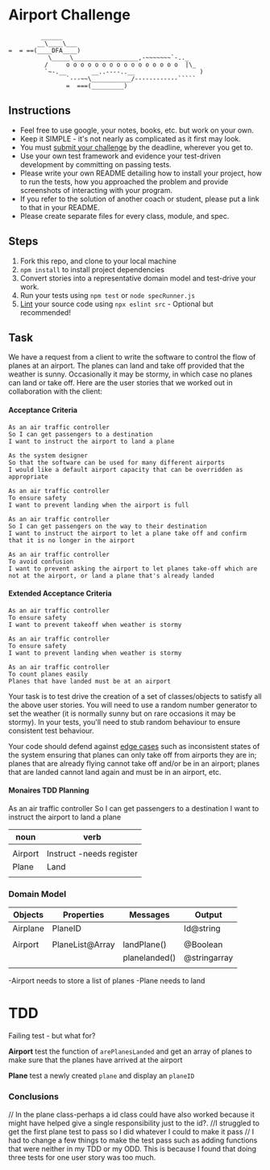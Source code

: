 Airport Challenge
=================

```
         ______
        __\____\___
=  = ==(____DFA____)
           \_____\__________________,-~~~~~~~`-.._
          /     o o o o o o o o o o o o o o o o  |\_
          `~-.__       __..----..__                  )
                `---~~\___________/------------`````
                =  ===(_________)

```

Instructions
---------

* Feel free to use google, your notes, books, etc. but work on your own.
* Keep it SIMPLE - it's not nearly as complicated as it first may look.
* You must [submit your challenge](https://airtable.com/shrUGm2T8TYCFAmjN) by the deadline, wherever you get to.
* Use your own test framework and evidence your test-driven development by committing on passing tests.
* Please write your own README detailing how to install your project, how to run the tests, how you approached the problem and provide screenshots of interacting with your program.
* If you refer to the solution of another coach or student, please put a link to that in your README.
* Please create separate files for every class, module, and spec.

Steps
-------

1. Fork this repo, and clone to your local machine
2. `npm install` to install project dependencies
3. Convert stories into a representative domain model and test-drive your work.
4. Run your tests using `npm test` or `node specRunner.js`
5. [Lint](https://eslint.org/docs/user-guide/getting-started) your source code using `npx eslint src` - Optional but recommended!

Task
-----

We have a request from a client to write the software to control the flow of planes at an airport. The planes can land and take off provided that the weather is sunny. Occasionally it may be stormy, in which case no planes can land or take off.  Here are the user stories that we worked out in collaboration with the client:

#### Acceptance Criteria
```
As an air traffic controller
So I can get passengers to a destination
I want to instruct the airport to land a plane

As the system designer
So that the software can be used for many different airports
I would like a default airport capacity that can be overridden as appropriate

As an air traffic controller
To ensure safety
I want to prevent landing when the airport is full

As an air traffic controller
So I can get passengers on the way to their destination
I want to instruct the airport to let a plane take off and confirm that it is no longer in the airport

As an air traffic controller
To avoid confusion
I want to prevent asking the airport to let planes take-off which are not at the airport, or land a plane that's already landed
```

#### Extended Acceptance Criteria
```
As an air traffic controller
To ensure safety
I want to prevent takeoff when weather is stormy

As an air traffic controller
To ensure safety
I want to prevent landing when weather is stormy

As an air traffic controller
To count planes easily
Planes that have landed must be at an airport
```

Your task is to test drive the creation of a set of classes/objects to satisfy all the above user stories. You will need to use a random number generator to set the weather (it is normally sunny but on rare occasions it may be stormy). In your tests, you'll need to stub random behaviour to ensure consistent test behaviour.

Your code should defend against [edge cases](http://programmers.stackexchange.com/questions/125587/what-are-the-difference-between-an-edge-case-a-corner-case-a-base-case-and-a-b) such as inconsistent states of the system ensuring that planes can only take off from airports they are in; planes that are already flying cannot take off and/or be in an airport; planes that are landed cannot land again and must be in an airport, etc.



#### Monaires TDD Planning 

As an air traffic controller
So I can get passengers to a destination
I want to instruct the airport to land a plane

| noun            | verb             |
| -----           | -----------      |
|                 |                  |
| Airport         | Instruct -needs register         |
| Plane           | Land             |
|                 |                  |

### Domain Model 
| Objects  | Properties     | Messages         | Output        |
| -------  | ---------------| ---------------- | --------      |
| Airplane |PlaneID         |                  | Id@string     |
|          |                |                  |               |
| Airport  |PlaneList@Array | landPlane()      |@Boolean       |  
|          |                | planelanded()    |@stringarray   |
|          |                |                  |               |

-Airport needs to store a list of planes 
-Plane needs to land 
# TDD

Failing test - but what for?

**Airport** test the function of `arePlanesLanded` and get an array of planes to make sure that the planes have arrived at the airport 

**Plane** test a newly created `plane` and display an `planeID`



### Conclusions
// In the plane class-perhaps a id class could have also worked because it might have helped give a single responsibility just to the id?.
//I struggled to get the first plane test to pass so I did whatever I could to make it pass 
// I had to change a few things to make the test pass such as adding functions that were neither in my TDD or my ODD. This is because I found that doing three tests for one user story was too much. 






                    
                  
                    
